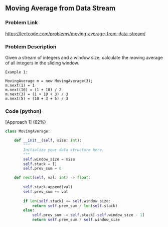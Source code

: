 ## Moving Average from Data Stream

### Problem Link

https://leetcode.com/problems/moving-average-from-data-stream/

### Problem Description 

Given a stream of integers and a window size, calculate the moving average of all integers in the sliding window.

```
Example 1:

MovingAverage m = new MovingAverage(3);
m.next(1) = 1
m.next(10) = (1 + 10) / 2
m.next(3) = (1 + 10 + 3) / 3
m.next(5) = (10 + 3 + 5) / 3

```

### Code (python)

[Approach 1] (62%) 

```python
class MovingAverage:

    def __init__(self, size: int):
        """
        Initialize your data structure here.
        """
        self.window_size = size
        self.stack = []
        self.prev_sum = 0

    def next(self, val: int) -> float:
        
        self.stack.append(val)
        self.prev_sum += val
        
        if len(self.stack) <= self.window_size:
            return self.prev_sum / len(self.stack)
        else:
            self.prev_sum -= self.stack[-self.window_size - 1]
            return self.prev_sum / self.window_size
```

